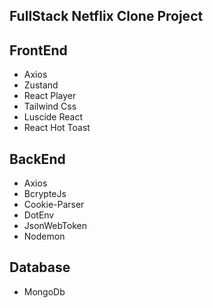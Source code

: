## FullStack Netflix Clone Project

## FrontEnd
- Axios
- Zustand
- React Player
- Tailwind Css
- Luscide React
- React Hot Toast

## BackEnd
- Axios
- BcrypteJs
- Cookie-Parser
- DotEnv
- JsonWebToken
- Nodemon

## Database
- MongoDb
